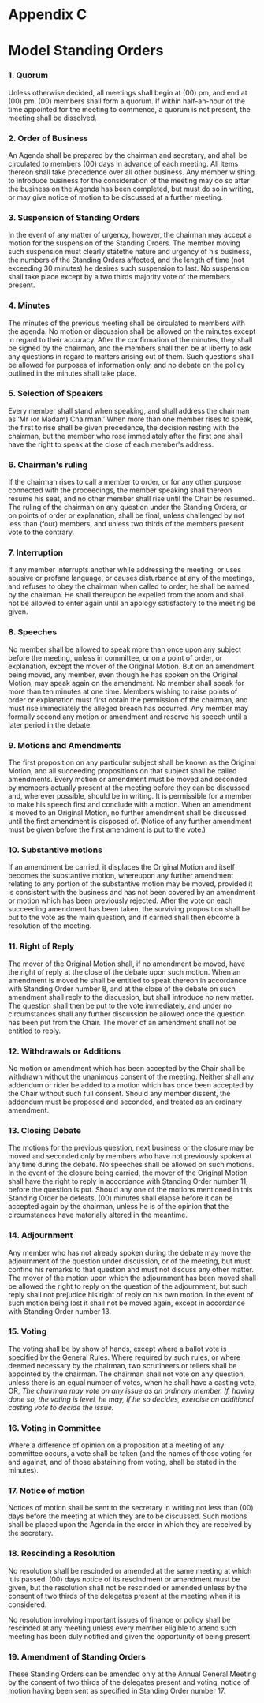 # Appendix C

# Model Standing Orders

### 1. Quorum

Unless otherwise decided, all meetings shall begin at (00) pm, and end at (00) pm. (00) members shall form a quorum. If within half-an-hour of the time appointed for the meeting to commence, a quorum is not present, the meeting shall be dissolved.

### 2. Order of Business

An Agenda shall be prepared by the chairman and secretary, and shall be circulated to members (00) days in advance of each meeting. All items thereon shall take precedence over all other business. Any member wishing to introduce business for the consideration of the meeting may do so after the business on the Agenda has been completed, but must do so in writing, or may give notice of motion to be discussed at a further meeting.

### 3. Suspension of Standing Orders

In the event of any matter of urgency, however, the chairman may accept a motion for the suspension of the Standing Orders. The member moving such suspension must clearly statethe nature and urgency of his business, the numbers of the Standing Orders affected, and the length of time (not exceeding 30 minutes) he desires such suspension to last. No suspension shall take place except by a two thirds majority vote of the members present.

### 4. Minutes

The minutes of the previous meeting shall be circulated to members with the agenda. No motion or discussion shall be allowed on the minutes except in regard to their accuracy. After the confirmation of the minutes, they shall be signed by the chairman, and the members shall then be at liberty to ask any questions in regard to matters arising out of them. Such questions shall be allowed for purposes of information only, and no debate on the policy outlined in the minutes shall take place.

### 5. Selection of Speakers

Every member shall stand when speaking, and shall address the chairman as ‘Mr (or Madam) Chairman.’ When more than one member rises to speak, the first to rise shall be given precedence, the decision resting with the chairman, but the member who rose immediately after the first one shall have the right to speak at the close of each member's address.

### 6. Chairman's ruling

If the chairman rises to call a member to order, or for any other purpose connected with the proceedings, the member speaking shall thereon resume his seat, and no other member shall rise until the Chair be resumed. The ruling of the chairman on any question under the Standing Orders, or on points of order or explanation, shall be final, unless challenged by not less than (four) members, and unless two thirds of the members present vote to the contrary.

### 7. Interruption

If any member interrupts another while addressing the meeting, or uses abusive or profane language, or causes disturbance at any of the meetings, and refuses to obey the chairman when called to order, he shall be named by the chairman. He shall thereupon be expelled from the room and shall not be allowed to enter again until an apology satisfactory to the meeting be given.

### 8. Speeches

No member shall be allowed to speak more than once upon any subject before the meeting, unless in committee, or on a point of order, or explanation, except the mover of the Original Motion. But on an amendment being moved, any member, even though he has spoken on the Original Motion, may speak again on the amendment. No member shall speak for more than ten minutes at one time. Members wishing to raise points of order or explanation must first obtain the permission of the chairman, and must rise immediately the alleged breach has occurred. Any member may formally second any motion or amendment and reserve his speech until a later period in the debate.

### 9. Motions and Amendments

The first proposition on any particular subject shall be known as the Original Motion, and all succeeding propositions on that subject shall be called amendments. Every motion or amendment must be moved and seconded by members actually present at the meeting before they can be discussed and, wherever possible, should be in writing. It is permissible for a member to make his speech first and conclude with a motion. When an amendment is moved to an Original Motion, no further amendment shall be discussed until the first amendment is disposed of. (Notice of any further amendment must be given before the first amendment is put to the vote.)

### 10. Substantive motions

If an amendment be carried, it displaces the Original Motion and itself becomes the substantive motion, whereupon any further amendment relating to any portion of the substantive motion may be moved, provided it is consistent with the business and has not been covered by an amendment or motion which has been previously rejected. After the vote on each succeeding amendment has been taken, the surviving proposition shall be put to the vote as the main question, and if carried shall then ebcome a resolution of the meeting.

### 11. Right of Reply

The mover of the Original Motion shall, if no amendment be moved, have the right of reply at the close of the debate upon such motion. When an amendment is moved he shall be entitled to speak thereon in accordance with Standing Order number 8, and at the close of the debate on such amendment shall reply to the discussion, but shall introduce no new matter. The question shall then be put to the vote immediately, and under no circumstances shall any further discussion be allowed once the question has been put from the Chair. The mover of an amendment shall not be entitled to reply.

### 12. Withdrawals or Additions

No motion or amendment which has been accepted by the Chair shall be withdrawn without the unanimous consent of the meeting. Neither shall any addendum or rider be added to a motion which has once been accepted by the Chair without such full consent. Should any member dissent, the addendum must be proposed and seconded, and treated as an ordinary amendment.

### 13. Closing Debate

The motions for the previous question, next business or the closure may be moved and seconded only by members who have not previously spoken at any time during the debate. No speeches shall be allowed on such motions. In the event of the closure being carried, the mover of the Original Motion shall have the right to reply in accordance with Standing Order number 11, before the question is put. Should any one of the motions mentioned in this Standing Order be defeats, (00) minutes shall elapse before it can be accepted again by the chairman, unless he is of the opinion that the circumstances have materially altered in the meantime.

### 14. Adjournment

Any member who has not already spoken during the debate may move the adjournment of the question under discussion, or of the meeting, but must confine his remarks to that question and must not discuss any other matter. The mover of the motion upon which the adjournment has been moved shall be allowed the right to reply on the question of the adjournment, but such reply shall not prejudice his right of reply on his own motion. In the event of such motion being lost it shall not be moved again, except in accordance with Standing Order number 13.

### 15. Voting

The voting shall be by show of hands, except where a ballot vote is specified by the General Rules. Where required by such rules, or where deemed necessary by the chairman, two scrutineers or tellers shall be appointed by the chairman. The chairman shall not vote on any question, unless there is an equal number of votes, when he shall have a casting vote, OR, *The chairman may vote on any issue as an ordinary member. If, having done so, the voting is level, he may, if he so decides, exercise an additional casting vote to decide the issue.*

### 16. Voting in Committee

Where a difference of opinion on a proposition at a meeting of any committee occurs, a vote shall be taken (and the names of those voting for and against, and of those abstaining from voting, shall be stated in the minutes).

### 17. Notice of motion

Notices of motion shall be sent to the secretary in writing not less than (00) days before the meeting at which they are to be discussed. Such motions shall be placed upon the Agenda in the order in which they are received by the secretary.

### 18. Rescinding a Resolution

No resolution shall be rescinded or amended at the same meeting at which it is passed. (00) days notice of its rescindment or amendment must be given, but the resolution shall not be rescinded or amended unless by the consent of two thirds of the delegates present at the meeting when it is considered.

No resolution involving important issues of finance or policy shall be rescinded at any meeting unless every member eligible to attend such meeting has been duly notified and given the opportunity of being present.

### 19. Amendment of Standing Orders

These Standing Orders can be amended only at the Annual General Meeting by the consent of two thirds of the delegates present and voting, notice of motion having been sent as specified in Standing Order number 17. 
